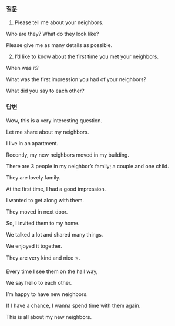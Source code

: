 ### 질문
1. Please tell me about your neighbors.

Who are they? What do they look like?

Please give me as many details as possible.

2. I’d like to know about the first time you met your neighbors.

When was it?

What was the first impression you had of your neighbors?

What did you say to each other?

### 답변  
Wow, this is a very interesting question.

Let me share about my neighbors.

I live in an apartment.

Recently, my new neighbors moved in my building.

There are 3 people in my neighbor’s family; a couple and one child.

They are lovely family.

At the first time, I had a good impression.

I wanted to get along with them.

They moved in next door.

So, I invited them to my home.

We talked a lot and shared many things.

We enjoyed it together.

They are very kind and nice ⭐️.

Every time I see them on the hall way,

We say hello to each other.

I’m happy to have new neighbors.

If I have a chance, I wanna spend time with them again.

This is all about my new neighbors.